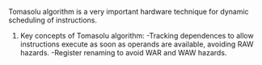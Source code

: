 Tomasolu algorithm is a very important hardware technique for dynamic scheduling of instructions.

1. Key concepts of Tomasolu algorithm:
-Tracking dependences to allow instructions execute as soon as operands are available, avoiding RAW hazards.
-Register renaming to avoid WAR and WAW hazards.
